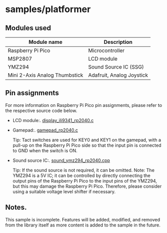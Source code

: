 # samples/platformer

## Modules used

| Module name | Description |
|-----------------------------------|-----------------------------------|
| Raspberry Pi Pico | Microcontroller |
MSP2807 | LCD module | YMZ294 | Sound source IC(SSG)
| YMZ294 | Sound Source IC (SSG)
| Mini 2-Axis Analog Thumbstick | Adafruit, Analog Joystick |

## Pin assignments

For more information on Raspberry Pi Pico pin assignments, please refer to the respective source code below.

 - LCD module:.
   [display_ili9341_rp2040.c](https://github.com/nyannkov/mgc/blob/main/devices/mgc/display/ili9341/rp2040/display_ili9341_rp2040.c)

 - Gamepad:.
   [gamepad_rp2040.c](https://github.com/nyannkov/mgc/blob/main/devices/mgc/gamepad/rp2040/gamepad_rp2040.c)
   
   Tip: Tact switches are used for KEY0 and KEY1 on the gamepad, with a pull-up on the Raspberry Pi Pico side so that the input pin is connected to GND when the switch is ON.

 - Sound source IC:.
   [sound_ymz294_rp2040.cpp](https://github.com/nyannkov/mgc/blob/main/devices/mgc/sound/psg/ymz294/rp2040/sound_ymz294_rp2040.cpp)
   
   Tip: If the sound source is not required, it can be omitted. Note: The YMZ294 is a 5V IC; it can be controlled by directly connecting the output pins of the Raspberry Pi Pico to the input pins of the YMZ294, but this may damage the Raspberry Pi Pico. Therefore, please consider using a suitable voltage level shifter if necessary.

## Notes.

This sample is incomplete. Features will be added, modified, and removed from the library itself as more content is added to the sample in the future.

